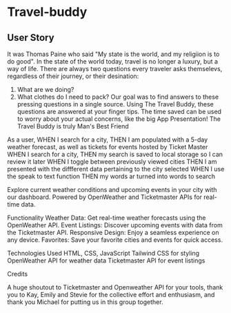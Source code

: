 # Travel-buddy

## User Story

It was Thomas Paine who said "My state is the world, and my religiion is to do good". In the state of the world today, travel is no longer a luxury, but a way of life.
There are always two questions every traveler asks themselevs, regardless of their journey, or their desination:
1. What are we doing?
2. What clothes do I need to pack?
Our goal was to find answers to these pressing questions in a single source. Using The Travel Buddy, these questions are answered at your finger tips. The time saved can be used to worry about your actual concerns, like the big App Presentation!
The Travel Buddy is truly Man's Best Friend

As a user, WHEN I search for a city,
THEN I am populated with a 5-day weather forecast, as well as tickets for events hosted by Ticket Master
WHEN I search for a city,
THEN my search is saved to local storage so I can review it later
WHEN I toggle between previously viewed cities
THEN I am presented with the diffferent data pertaining to the city selected
WHEN I use the speak to text function
THEN my words ar turned into words to search



Explore current weather conditions and upcoming events in your city with our dashboard. Powered by OpenWeather and Ticketmaster APIs for real-time data.

Functionality
Weather Data: Get real-time weather forecasts using the OpenWeather API.
Event Listings: Discover upcoming events with data from the Ticketmaster API.
Responsive Design: Enjoy a seamless experience on any device.
Favorites: Save your favorite cities and events for quick access.


Technologies Used
HTML, CSS, JavaScript
Tailwind CSS for styling
OpenWeather API for weather data
Ticketmaster API for event listings





Credits

A huge shoutout to Ticketmaster and Openweather API for your tools, thank you to Kay, Emily and Stevie for the collective effort and enthusiasm, and thank you Michael for
putting us in this group together.